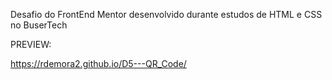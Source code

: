 Desafio do FrontEnd Mentor desenvolvido durante estudos de HTML e CSS no BuserTech

PREVIEW:

https://rdemora2.github.io/D5---QR_Code/
